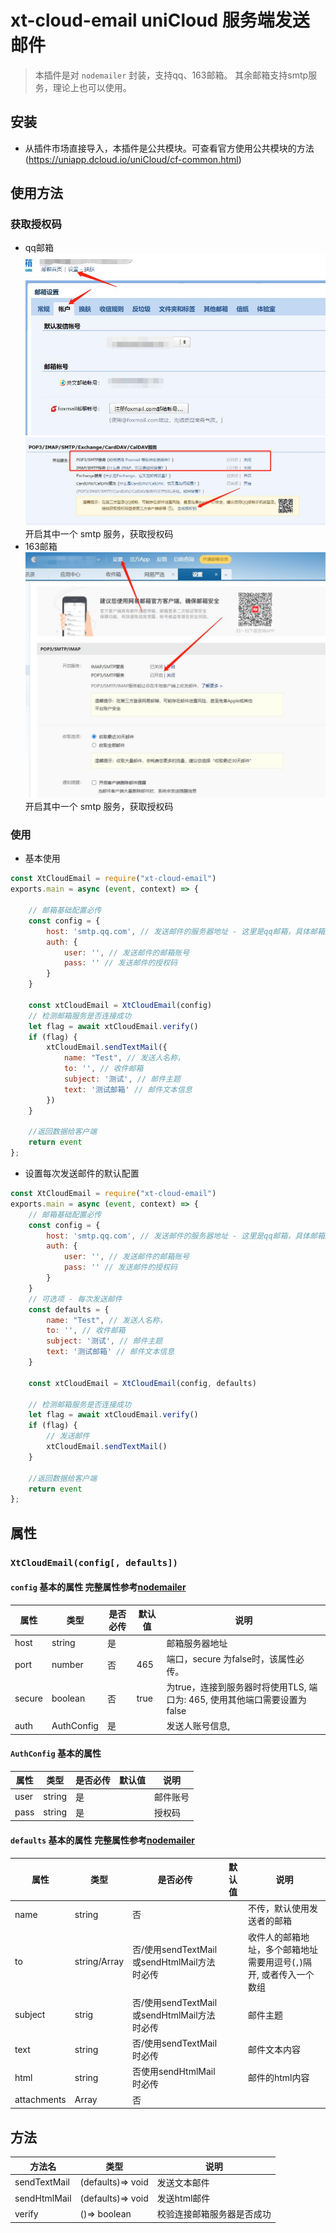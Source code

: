 # xt-cloud-email uniCloud 服务端发送邮件

> 本插件是对 `nodemailer` 封装，支持qq、163邮箱。
> 其余邮箱支持smtp服务，理论上也可以使用。

## 安装
- 从插件市场直接导入，本插件是公共模块。可查看官方使用公共模块的方法(https://uniapp.dcloud.io/uniCloud/cf-common.html)

## 使用方法
### 获取授权码
- qq邮箱
![](readme_files/2.jpg)
![](readme_files/3.jpg)
开启其中一个 smtp 服务，获取授权码
- 163邮箱
![](readme_files/1.jpg)
开启其中一个 smtp 服务，获取授权码
### 使用
- 基本使用
```js
const XtCloudEmail = require("xt-cloud-email")
exports.main = async (event, context) => {

	// 邮箱基础配置必传
	const config = {
		host: 'smtp.qq.com', // 发送邮件的服务器地址 - 这里是qq邮箱，具体邮箱服务，请查看对应的服务器
		auth: {
			user: '', // 发送邮件的邮箱账号
			pass: '' // 发送邮件的授权码
		}
	}

	const xtCloudEmail = XtCloudEmail(config)
	// 检测邮箱服务是否连接成功
	let flag = await xtCloudEmail.verify()
	if (flag) {
		xtCloudEmail.sendTextMail({
			name: "Test", // 发送人名称，
			to: '', // 收件邮箱
			subject: '测试', // 邮件主题
			text: '测试邮箱' // 邮件文本信息
		})
	}

	//返回数据给客户端
	return event
};
```

- 设置每次发送邮件的默认配置
```js
const XtCloudEmail = require("xt-cloud-email")
exports.main = async (event, context) => {
	// 邮箱基础配置必传
	const config = {
		host: 'smtp.qq.com', // 发送邮件的服务器地址 - 这里是qq邮箱，具体邮箱服务，请查看对应的服务器
		auth: {
			user: '', // 发送邮件的邮箱账号
			pass: '' // 发送邮件的授权码
		}
	}
	// 可选项 - 每次发送邮件
	const defaults = {
		name: "Test", // 发送人名称，
		to: '', // 收件邮箱
		subject: '测试', // 邮件主题
		text: '测试邮箱' // 邮件文本信息
	}

	const xtCloudEmail = XtCloudEmail(config, defaults)

	// 检测邮箱服务是否连接成功
	let flag = await xtCloudEmail.verify()
	if (flag) {
		// 发送邮件
		xtCloudEmail.sendTextMail()
	}
	
	//返回数据给客户端
	return event
};

```
## 属性

### `XtCloudEmail(config[, defaults])`

#### `config` 基本的属性 完整属性参考[nodemailer](https://nodemailer.com/smtp/)
|属性		|类型				|是否必传	|默认值	|说明																																				|
|--			|--					|--				|--			|--																																					|
|host		|string			|		是			|				|邮箱服务器地址																															|
|port		|number			|		否			|465		|端口，secure 为false时，该属性必传。																				|
|secure	|boolean		|		否			|true		| 为true，连接到服务器时将使用TLS, 端口为: 465, 使用其他端口需要设置为false	|
|auth		|AuthConfig	|		是			|				|发送人账号信息,																														|

#### `AuthConfig` 基本的属性
|属性	|类型		|是否必传	|默认值	|说明			|
|--		|--			|--				|--			|--				|
|user	|string	|是				|				|邮件账号	|
|pass	|string	|是				|				|授权码		|

#### `defaults` 基本的属性 完整属性参考[nodemailer](https://nodemailer.com/message/)
|属性				|类型								|是否必传																		|默认值	|说明																																|
|--					|--									|--																					|--			|--																																	|
|name				|string							|否																					|				|不传，默认使用发送者的邮箱																					|
|to					|string/Array				|否/使用sendTextMail或sendHtmlMail方法时必传|				|收件人的邮箱地址，多个邮箱地址需要用逗号(`,`)隔开, 或者传入一个数组|
|subject		|strig							|否/使用sendTextMail或sendHtmlMail方法时必传|				|邮件主题																														|
|text				|string							|否/使用sendTextMail时必传									|				|邮件文本内容																												|
|html				|string							|否使用sendHtmlMail时必传										|				|邮件的html内容																											|
|attachments|Array<Attachments>	|否																					|				|																																		|

## 方法
|方法名				|类型							|说明												|
|--						|--								|--													|
|sendTextMail	|(defaults)=> void|发送文本邮件								|
|sendHtmlMail	|(defaults)=> void|发送html邮件								|
|verify				|()=> boolean			|校验连接邮箱服务器是否成功	|